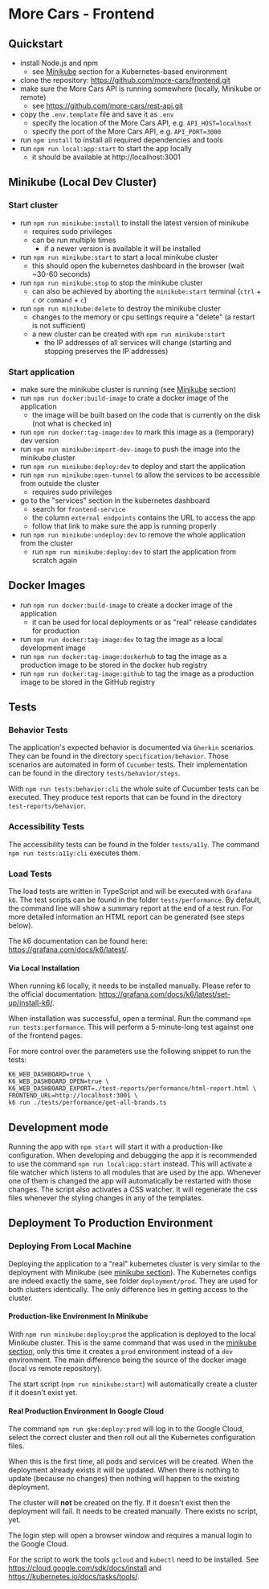 # More Cars - Frontend

## Quickstart

* install Node.js and npm
    * see [Minikube](#minikube-local-dev-cluster) section for a Kubernetes-based environment
* clone the repository: https://github.com/more-cars/frontend.git
* make sure the More Cars API is running somewhere (locally, Minikube or remote)
    * see https://github.com/more-cars/rest-api.git
* copy the `.env.template` file and save it as `.env`
    * specify the location of the More Cars API, e.g. `API_HOST=localhost`
    * specify the port of the More Cars API, e.g. `API_PORT=3000`
* run `npm install` to install all required dependencies and tools
* run `npm run local:app:start` to start the app locally
    * it should be available at http://localhost:3001

## Minikube (Local Dev Cluster)

### Start cluster

* run `npm run minikube:install` to install the latest version of minikube
    * requires sudo privileges
    * can be run multiple times
        * if a newer version is available it will be installed
* run `npm run minikube:start` to start a local minikube cluster
    * this should open the kubernetes dashboard in the browser (wait ~30-60 seconds)
* run `npm run minikube:stop` to stop the minikube cluster
    * can also be achieved by aborting the `minikube:start` terminal (`ctrl` + `c` or `command` + `c`)
* run `npm run minikube:delete` to destroy the minikube cluster
    * changes to the memory or cpu settings require a "delete" (a restart is not sufficient)
    * a new cluster can be created with `npm run minikube:start`
        * the IP addresses of all services will change (starting and stopping preserves the IP addresses)

### Start application

* make sure the minikube cluster is running (see [Minikube](#minikube-local-dev-cluster) section)
* run `npm run docker:build-image` to crate a docker image of the application
    * the image will be built based on the code that is currently on the disk (not what is checked in)
* run `npm run docker:tag-image:dev` to mark this image as a (temporary) dev version
* run `npm run minikube:import-dev-image` to push the image into the minikube cluster
* run `npm run minikube:deploy:dev` to deploy and start the application
* run `npm run minikube:open-tunnel` to allow the services to be accessible from outside the cluster
    * requires sudo privileges
* go to the "services" section in the kubernetes dashboard
    * search for `frontend-service`
    * the column `external endpoints` contains the URL to access the app
    * follow that link to make sure the app is running properly
* run `npm run minikube:undeploy:dev` to remove the whole application from the cluster
    * run `npm run minikube:deploy:dev` to start the application from scratch again

## Docker Images

* run `npm run docker:build-image` to create a docker image of the application
    * it can be used for local deployments or as "real" release candidates for production
* run `npm run docker:tag-image:dev` to tag the image as a local development image
* run `npm run docker:tag-image:dockerhub` to tag the image as a production image to be stored in the docker hub
  registry
* run `npm run docker:tag-image:github` to tag the image as a production image to be stored in the GitHub registry

## Tests

### Behavior Tests

The application's expected behavior is documented via `Gherkin` scenarios.
They can be found in the directory `specification/behavior`.
Those scenarios are automated in form of `Cucumber` tests.
Their implementation can be found in the directory `tests/behavior/steps`.

With `npm run tests:behavior:cli` the whole suite of Cucumber tests can be executed.
They produce test reports that can be found in the directory `test-reports/behavior`.

### Accessibility Tests

The accessibility tests can be found in the folder `tests/a11y`.
The command `npm run tests:a11y:cli` executes them.

### Load Tests

The load tests are written in TypeScript and will be executed with `Grafana k6`.
The test scripts can be found in the folder `tests/performance`.
By default, the command line will show a summary report at the end of a test run.
For more detailed information an HTML report can be generated (see steps below).

The k6 documentation can be found here: https://grafana.com/docs/k6/latest/.

#### Via Local Installation

When running k6 locally, it needs to be installed manually.
Please refer to the official documentation: https://grafana.com/docs/k6/latest/set-up/install-k6/.

When installation was successful, open a terminal.
Run the command `npm run tests:performance`.
This will perform a 5-minute-long test against one of the frontend pages.

For more control over the parameters use the following snippet to run the tests:

```
K6_WEB_DASHBOARD=true \
K6_WEB_DASHBOARD_OPEN=true \
K6_WEB_DASHBOARD_EXPORT=./test-reports/performance/html-report.html \
FRONTEND_URL=http://localhost:3001 \
k6 run ./tests/performance/get-all-brands.ts
```

## Development mode

Running the app with `npm start` will start it with a production-like configuration.
When developing and debugging the app it is recommended to use the command `npm run local:app:start` instead.
This will activate a file watcher which listens to all modules that are used by the app.
Whenever one of them is changed the app will automatically be restarted with those changes.
The script also activates a CSS watcher.
It will regenerate the css files whenever the styling changes in any of the templates.

## Deployment To Production Environment

### Deploying From Local Machine

Deploying the application to a "real" kubernetes cluster is very similar
to the deployment with Minikube (see [minikube section](#minikube-local-dev-cluster)).
The Kubernetes configs are indeed exactly the same, see folder `deployment/prod`.
They are used for both clusters identically.
The only difference lies in getting access to the cluster.

#### Production-like Environment In Minikube

With `npm run minikube:deploy:prod` the application is deployed to the local Minikube cluster.
This is the same command that was used in the [minikube section](#minikube-local-dev-cluster),
only this time it creates a `prod` environment instead of a `dev` environment.
The main difference being the source of the docker image (local vs remote repository).

The start script (`npm run minikube:start`) will automatically create a cluster if it doesn't exist yet.

#### Real Production Environment In Google Cloud

The command `npm run gke:deploy:prod` will log in to the Google Cloud,
select the correct cluster and then roll out all the Kubernetes configuration files.

When this is the first time, all pods and services will be created.
When the deployment already exists it will be updated.
When there is nothing to update (because no changes) then nothing will happen to the existing deployment.

The cluster will **not** be created on the fly.
If it doesn't exist then the deployment will fail.
It needs to be created manually.
There exists no script, yet.

The login step will open a browser window and requires a manual login to the Google Cloud.

For the script to work the tools `gcloud` and `kubectl` need to be installed.
See https://cloud.google.com/sdk/docs/install and https://kubernetes.io/docs/tasks/tools/.
